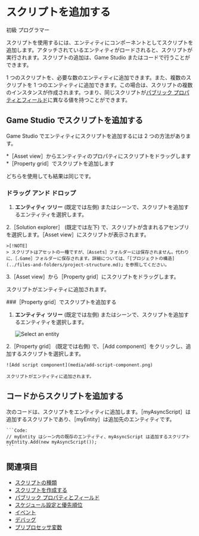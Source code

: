 # スクリプトを追加する

<span class="label label-doc-level">初級</span>
<span class="label label-doc-audience">プログラマー</span>

スクリプトを使用するには、エンティティにコンポーネントとしてスクリプトを追加します。アタッチされているエンティティがロードされると、スクリプトが実行されます。スクリプトの追加は、Game Studio またはコードで行うことができます。

1 つのスクリプトを、必要な数のエンティティに追加できます。また、複数のスクリプトを 1 つのエンティティに追加できます。この場合は、スクリプトの複数のインスタンスが作成されます。つまり、同じスクリプトが[パブリック プロパティとフィールド](public-properties-and-fields.md)に異なる値を持つことができます。

## Game Studio でスクリプトを追加する

Game Studio でエンティティにスクリプトを追加するには 2 つの方法があります。

*［Asset view］からエンティティのプロパティにスクリプトをドラッグします
*［Property grid］でスクリプトを追加します

どちらを使用しても結果は同じです。

### ドラッグ アンド ドロップ

1. **エンティティ ツリー** (既定では左側) またはシーンで、スクリプトを追加するエンティティを選択します。

2.［Solution explorer］ (既定では左下) で、スクリプトが含まれるアセンブリを選択します。［Asset view］にスクリプトが表示されます。

    >[!NOTE]
    > スクリプトはアセットの一種ですが、［Assets］フォルダーには保存されません。代わりに、［.Game］フォルダーに保存されます。詳細については、「[プロジェクトの構造](../files-and-folders/project-structure.md)」を参照してください。

3.［Asset view］から［Property grid］にスクリプトをドラッグします。

   スクリプトがエンティティに追加されます。

###［Property grid］でスクリプトを追加する

1. **エンティティ ツリー** (既定では左側) またはシーンで、スクリプトを追加するエンティティを選択します。

    ![Select an entity](media/select-entity.png)

2.［Property grid］ (既定では右側) で、［Add component］をクリックし、追加するスクリプトを選択します。

    ![Add script component](media/add-script-component.png)

    スクリプトがエンティティに追加されます。

## コードからスクリプトを追加する

次のコードは、スクリプトをエンティティに追加します。［myAsyncScript］は追加するスクリプトであり、［myEntity］は追加先のエンティティです。

    ```Code:
    // myEntity はシーン内の既存のエンティティ、myAsyncScript は追加するスクリプト
    myEntity.Add(new myAsyncScript());
    ```

## 関連項目

* [スクリプトの種類](types-of-script.md)
* [スクリプトを作成する](create-a-script.md)
* [パブリック プロパティとフィールド](public-properties-and-fields.md)
* [スケジュール設定と優先順位](scheduling-and-priorities.md)
* [イベント](events.md)
* [デバッグ](debugging.md)
* [プリプロセッサ変数](preprocessor-variables.md)
